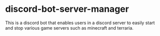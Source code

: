 # discord-bot-server-manager
This is a discord bot that enables users in a discord server to easily start and stop various game servers such as minecraft and terraria.
